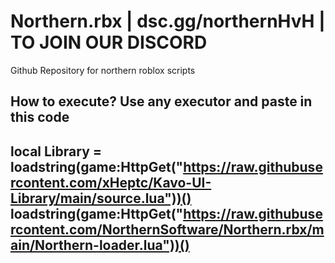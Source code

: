 # Northern.rbx | dsc.gg/northernHvH | TO JOIN OUR DISCORD




Github Repository for northern roblox scripts

How to execute?
Use any executor and paste in this code
-----------------------------------------------------------------------------------------------------------------------
local Library = loadstring(game:HttpGet("https://raw.githubusercontent.com/xHeptc/Kavo-UI-Library/main/source.lua"))()
loadstring(game:HttpGet("https://raw.githubusercontent.com/NorthernSoftware/Northern.rbx/main/Northern-loader.lua"))()
-----------------------------------------------------------------------------------------------------------------------
